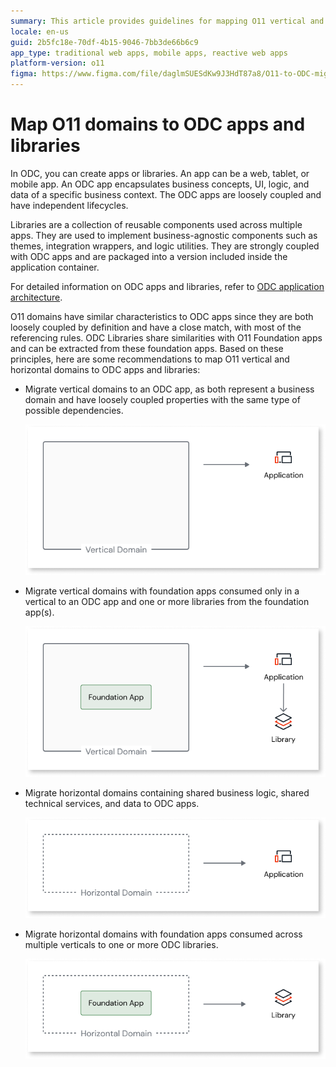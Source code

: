 ```yaml
---
summary: This article provides guidelines for mapping O11 vertical and horizontal domains to OutSystems Developer Cloud (ODC) apps and libraries, aligning with their business domain characteristics and dependencies.
locale: en-us
guid: 2b5fc18e-70df-4b15-9046-7bb3de66b6c9
app_type: traditional web apps, mobile apps, reactive web apps
platform-version: o11
figma: https://www.figma.com/file/daglmSUESdKw9J3HdT87a8/O11-to-ODC-migration?type=design&node-id=6%3A249&mode=design&t=blNAbpnofC4dwbOh-1
---
```


# Map O11 domains to ODC apps and libraries

In ODC, you can create apps or libraries. An app can be a web, tablet, or mobile app. An ODC app encapsulates business concepts, UI, logic, and data of a specific business context. The ODC apps are loosely coupled and have independent lifecycles. 

Libraries are a collection of reusable components used across multiple apps. They are used to implement business-agnostic components such as themes, integration wrappers, and logic utilities. They are strongly coupled with ODC apps and are packaged into a version included inside the application container.

For detailed information on ODC apps and libraries, refer to [ODC application architecture](https://success.outsystems.com/documentation/outsystems_developer_cloud/building_apps/app_architecture/).

O11 domains have similar characteristics to ODC apps since they are both loosely coupled by definition and have a close match, with most of the referencing rules. ODC Libraries share  similarities with O11 Foundation apps and can be extracted from these foundation apps. Based on these principles, here are some recommendations to map O11 vertical and horizontal domains to ODC apps and libraries:

* Migrate vertical domains to an ODC app, as both represent a business domain and have loosely coupled properties with the same type of possible dependencies.

    ![Diagram illustrating the migration of vertical domains to an ODC application](images/vertical-domain-to-application-diag.png "Mapping Vertical Domains to ODC Application")

* Migrate vertical domains with foundation apps consumed only in a vertical to an ODC app and one or more libraries from the foundation app(s).

    ![Diagram showing the migration of vertical domains with foundation apps to an ODC app and libraries](images/vertical-domain-to-library-diag.png "Mapping Vertical Domains to ODC Libraries")

* Migrate horizontal domains containing shared business logic, shared technical services, and data to ODC apps.

    ![Diagram depicting the migration of horizontal domains containing shared services to ODC apps](images/horizontal-to-application-diag.png "Mapping Horizontal Domains to ODC Apps")

*  Migrate horizontal domains with foundation apps consumed across multiple verticals to one or more ODC libraries.

    ![Diagram representing the migration of horizontal domains with foundation apps to ODC libraries](images/horizontal-to-library-diag.png "Mapping Horizontal Domains to ODC Libraries")

